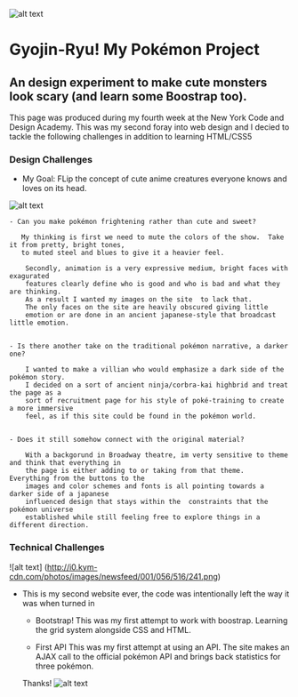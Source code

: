 ![alt text](https://crystal-cdn2.crystalcommerce.com/photos/6330565/splashBanner_pokemon.jpg)


#         Gyojin-Ryu!   My  Pokémon Project

##  An design experiment to make cute monsters look scary (and learn some Boostrap too).

This page was produced during my fourth week at the New York Code and Design Academy.  This was my second foray into web design 
and I decied to tackle the following challenges in addition to learning HTML/CSS5


###  Design Challenges
 
 * My Goal: FLip the concept of cute anime creatures everyone knows and loves on its head.
 
 ![alt text](https://i.pinimg.com/originals/e7/f5/77/e7f57712a484142875f1e955a9425f77.jpg)
   
    - Can you make pokémon frightening rather than cute and sweet?
       
       My thinking is first we need to mute the colors of the show.  Take it from pretty, bright tones, 
       to muted steel and blues to give it a heavier feel.  
         
        Secondly, animation is a very expressive medium, bright faces with exagurated 
        features clearly define who is good and who is bad and what they are thinking.  
        As a result I wanted my images on the site  to lack that. 
        The only faces on the site are heavily obscured giving little 
        emotion or are done in an ancient japanese-style that broadcast little emotion.  
        
        
    - Is there another take on the traditional pokémon narrative, a darker one?
        
        I wanted to make a villian who would emphasize a dark side of the pokémon story.  
        I decided on a sort of ancient ninja/corbra-kai highbrid and treat the page as a 
        sort of recruitment page for his style of poké-training to create a more immersive 
        feel, as if this site could be found in the pokémon world.
   
    
    - Does it still somehow connect with the original material?
        
        With a backgorund in Broadway theatre, im verty sensitive to theme and think that everything in 
        the page is either adding to or taking from that theme.  Everything from the buttons to the 
        images and color schemes and fonts is all pointing towards a darker side of a japanese 
        influenced design that stays within the  constraints that the pokémon universe 
        established while still feeling free to explore things in a different direction.
    
    
###  Technical Challenges

 ![alt text] (http://i0.kym-cdn.com/photos/images/newsfeed/001/056/516/241.png)
 
 * This is my second website ever, the code was intentionally left the way it was when turned in
  
    - Bootstrap!
      This was my first attempt to work with boostrap.  Learning the grid system alongside CSS and HTML.
      
    -  First API
        This was my first attempt at using an API.  The site makes an AJAX call to the official pokémon API and brings back
        statistics for three pokémon.
        
        
        
        
    Thanks! ![alt text](https://geek-festival.fr/wp-content/uploads/2017/05/Pixel-art-Bulbi.jpg)
    
    
